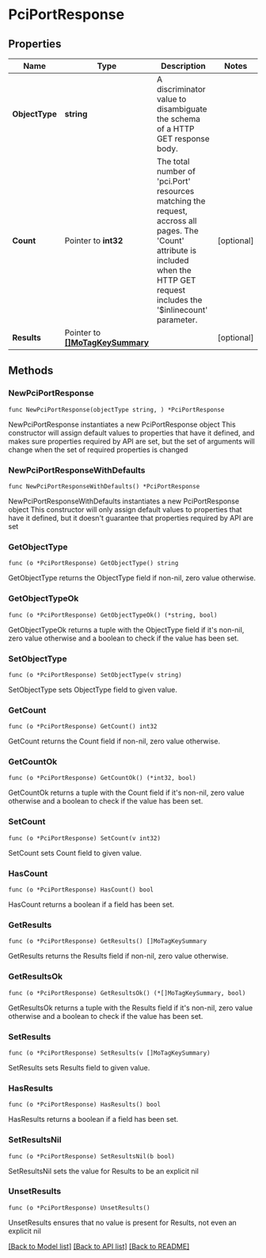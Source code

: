 # PciPortResponse

## Properties

Name | Type | Description | Notes
------------ | ------------- | ------------- | -------------
**ObjectType** | **string** | A discriminator value to disambiguate the schema of a HTTP GET response body. | 
**Count** | Pointer to **int32** | The total number of &#39;pci.Port&#39; resources matching the request, accross all pages. The &#39;Count&#39; attribute is included when the HTTP GET request includes the &#39;$inlinecount&#39; parameter. | [optional] 
**Results** | Pointer to [**[]MoTagKeySummary**](MoTagKeySummary.md) |  | [optional] 

## Methods

### NewPciPortResponse

`func NewPciPortResponse(objectType string, ) *PciPortResponse`

NewPciPortResponse instantiates a new PciPortResponse object
This constructor will assign default values to properties that have it defined,
and makes sure properties required by API are set, but the set of arguments
will change when the set of required properties is changed

### NewPciPortResponseWithDefaults

`func NewPciPortResponseWithDefaults() *PciPortResponse`

NewPciPortResponseWithDefaults instantiates a new PciPortResponse object
This constructor will only assign default values to properties that have it defined,
but it doesn't guarantee that properties required by API are set

### GetObjectType

`func (o *PciPortResponse) GetObjectType() string`

GetObjectType returns the ObjectType field if non-nil, zero value otherwise.

### GetObjectTypeOk

`func (o *PciPortResponse) GetObjectTypeOk() (*string, bool)`

GetObjectTypeOk returns a tuple with the ObjectType field if it's non-nil, zero value otherwise
and a boolean to check if the value has been set.

### SetObjectType

`func (o *PciPortResponse) SetObjectType(v string)`

SetObjectType sets ObjectType field to given value.


### GetCount

`func (o *PciPortResponse) GetCount() int32`

GetCount returns the Count field if non-nil, zero value otherwise.

### GetCountOk

`func (o *PciPortResponse) GetCountOk() (*int32, bool)`

GetCountOk returns a tuple with the Count field if it's non-nil, zero value otherwise
and a boolean to check if the value has been set.

### SetCount

`func (o *PciPortResponse) SetCount(v int32)`

SetCount sets Count field to given value.

### HasCount

`func (o *PciPortResponse) HasCount() bool`

HasCount returns a boolean if a field has been set.

### GetResults

`func (o *PciPortResponse) GetResults() []MoTagKeySummary`

GetResults returns the Results field if non-nil, zero value otherwise.

### GetResultsOk

`func (o *PciPortResponse) GetResultsOk() (*[]MoTagKeySummary, bool)`

GetResultsOk returns a tuple with the Results field if it's non-nil, zero value otherwise
and a boolean to check if the value has been set.

### SetResults

`func (o *PciPortResponse) SetResults(v []MoTagKeySummary)`

SetResults sets Results field to given value.

### HasResults

`func (o *PciPortResponse) HasResults() bool`

HasResults returns a boolean if a field has been set.

### SetResultsNil

`func (o *PciPortResponse) SetResultsNil(b bool)`

 SetResultsNil sets the value for Results to be an explicit nil

### UnsetResults
`func (o *PciPortResponse) UnsetResults()`

UnsetResults ensures that no value is present for Results, not even an explicit nil

[[Back to Model list]](../README.md#documentation-for-models) [[Back to API list]](../README.md#documentation-for-api-endpoints) [[Back to README]](../README.md)


